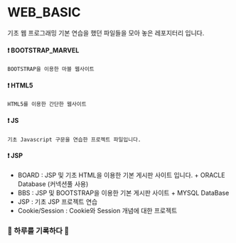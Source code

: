 # WEB_BASIC
기초 웹 프로그래밍 기본 연습을 했던 파일들을 모아 놓은 레포지터리 입니다.

#### :exclamation: BOOTSTRAP_MARVEL
    BOOTSTRAP을 이용한 마블 웹사이트

#### :exclamation: HTML5
    HTML5를 이용한 간단한 웹사이트

#### :exclamation: JS
    기초 Javascript 구문을 연습한 프로젝트 파일입니다.

#### :exclamation: JSP
* BOARD : JSP 및 기초 HTML을 이용한 기본 게시판 사이트 입니다. + ORACLE   Database (커넥션풀 사용)
* BBS : JSP 및 BOOTSTRAP을 이용한 기본 게시판 사이트 + MYSQL DataBase
* JSP : 기초 JSP 프로젝트 연습
* Cookie/Session : Cookie와 Session 개념에 대한 프로젝트


### :feet: 하루를 기록하다 :feet: